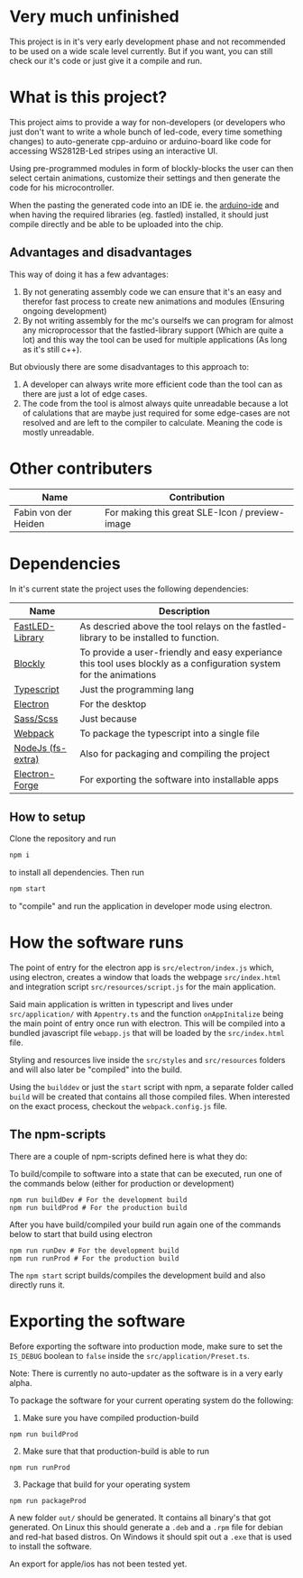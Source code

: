 # Very much unfinished
This project is in it's very early development phase and not recommended to be used on a wide scale level currently. But if you want, you can still check our it's code or just give it a compile and run.

# What is this project?
This project aims to provide a way for non-developers (or developers who just don't want to write a whole bunch of led-code, every time something changes) to auto-generate cpp-arduino or arduino-board like code for accessing WS2812B-Led stripes using an interactive UI.

Using pre-programmed modules in form of blockly-blocks the user can then select certain animations, customize their settings and then generate the code for his microcontroller.

When the pasting the generated code into an IDE ie. the [arduino-ide](https://www.arduino.cc/en/software) and when having the required libraries (eg. fastled) installed, it should just compile directly and be able to be uploaded into the chip.

## Advantages and disadvantages

This way of doing it has a few advantages:

1. By not generating assembly code we can ensure that it's an easy and therefor fast process to create new animations and modules (Ensuring ongoing development)
2. By not writing assembly for the mc's ourselfs we can program for almost any microprocessor that the fastled-library support (Which are quite a lot) and this way the tool can be used for multiple applications (As long as it's still c++).

But obviously there are some disadvantages to this approach to:
1. A developer can always write more efficient code than the tool can as there are just a lot of edge cases.
2. The code from the tool is almost always quite unreadable because a lot of calulations that are maybe just required for some edge-cases are not resolved and are left to the compiler to calculate. Meaning the code is mostly unreadable.

# Other contributers

|Name|Contribution|
|-|-|
|Fabin von der Heiden|For making this great SLE-Icon / preview-image|

# Dependencies

In it's current state the project uses the following dependencies:

|Name|Description|
|-|-|
|[FastLED-Library](https://www.arduino.cc/reference/en/libraries/fastled/)|As descried above the tool relays on the fastled-library to be installed to function.|
|[Blockly](https://developers.google.cn/blockly/)|To provide a user-friendly and easy experiance this tool uses blockly as a configuration system for the animations|
|[Typescript](https://www.typescriptlang.org/)|Just the programming lang|
|[Electron](https://www.electronjs.org/)|For the desktop|
|[Sass/Scss](https://sass-lang.com/)|Just because|
|[Webpack](https://webpack.js.org/)|To package the typescript into a single file|
|[NodeJs (fs-extra)](https://www.npmjs.com/package/fs-extra)|Also for packaging and compiling the project|
|[Electron-Forge](https://www.electronforge.io/)|For exporting the software into installable apps|

## How to setup

Clone the repository and run
```bash
npm i
```
to install all dependencies. Then run
```bash
npm start
```
to "compile" and run the application in developer mode using electron.

# How the software runs
The point of entry for the electron app is `src/electron/index.js` which, using electron, creates a window that loads the webpage `src/index.html` and integration script `src/resources/script.js` for the main application.

Said main application is written in typescript and lives under `src/application/` with `Appentry.ts` and the function `onAppInitalize` being the main point of entry once run with electron. This will be compiled into a bundled javascript file `webapp.js` that will be loaded by the `src/index.html` file.

Styling and resources live inside the `src/styles` and `src/resources` folders and will also later be "compiled" into the build.

Using the `builddev` or just the `start` script with npm, a separate folder called `build` will be created that contains all those compiled files. When interested on the exact process, checkout the `webpack.config.js` file.

## The npm-scripts
There are a couple of npm-scripts defined here is what they do:

To build/compile to software into a state that can be executed, run one of the commands below (either for production or development)
```
npm run buildDev # For the development build
npm run buildProd # For the production build
```

After you have build/compiled your build run again one of the commands below to start that build using electron

```
npm run runDev # For the development build
npm run runProd # For the production build
```

The `npm start` script builds/compiles the development build and also directly runs it.

# Exporting the software

Before exporting the software into production mode, make sure to set the `IS_DEBUG` boolean to `false` inside the `src/application/Preset.ts`.

Note: There is currently no auto-updater as the software is in a very early alpha.

To package the software for your current operating system do the following:

1. Make sure you have compiled production-build
```
npm run buildProd
```

2. Make sure that that production-build is able to run
```
npm run runProd
```

3. Package that build for your operating system
```
npm run packageProd
```

A new folder `out/` should be generated. It contains all binary's that got generated.
On Linux this should generate a `.deb` and a `.rpm` file for debian and red-hat based distros.
On Windows it should spit out a `.exe` that is used to install the software.

An export for apple/ios has not been tested yet.
